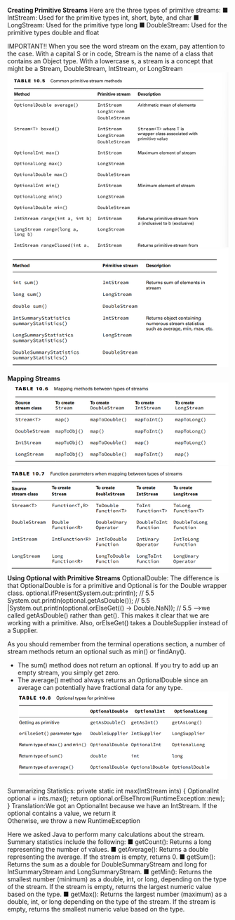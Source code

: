 **Creating Primitive Streams**
Here are the three types of primitive streams:
■ IntStream: Used for the primitive types int, short, byte, and char
■ LongStream: Used for the primitive type long
■ DoubleStream: Used for the primitive types double and float

IMPORTANT!! When you see the word stream on the exam, pay attention to the case.
With a capital S or in code, Stream is the name of a class that contains an
Object type. With a lowercase s, a stream is a concept that might be a
Stream, DoubleStream, IntStream, or LongStream
![img_9.png](img_9.png) ![img_10.png](img_10.png)

**Mapping Streams**![img_11.png](img_11.png) ![img_12.png](img_12.png)
**Using Optional with Primitive Streams**
OptionalDouble: The difference is that OptionalDouble is for a primitive and Optional<Double>
is for the Double wrapper class.
optional.ifPresent(System.out::println); // 5.5
System.out.println(optional.getAsDouble()); // 5.5
|System.out.println(optional.orElseGet(() -> Double.NaN)); // 5.5
-->we called getAsDouble() rather than get(). This makes it clear that we are working with a primitive.
Also, orElseGet() takes a DoubleSupplier instead of a Supplier. 

As you should remember from the terminal operations section,
a number of stream methods return an optional such as min() or findAny().

- The sum() method does not return an optional. If you try to add up an empty stream, you simply get zero. 
- The average() method always returns an OptionalDouble since an average can potentially have fractional data for any type.
![img_13.png](img_13.png)

Summarizing Statistics:
private static int max(IntStream ints) {
OptionalInt optional = ints.max();
return optional.orElseThrow(RuntimeException::new);
}
Translation:We got an OptionalInt because we have an IntStream. If the optional contains a value, we return it  
Otherwise, we throw a new RuntimeException

Here we asked Java to perform many calculations about the stream. Summary statistics
include the following:
■ getCount(): Returns a long representing the number of values.
■ getAverage(): Returns a double representing the average. If the stream is empty, returns 0.
■ getSum(): Returns the sum as a double for DoubleSummaryStream and long for
IntSummaryStream and LongSummaryStream.
■ getMin(): Returns the smallest number (minimum) as a double, int, or long, depending on
the type of the stream. If the stream is empty, returns the largest numeric value based
on the type.
■ getMax(): Returns the largest number (maximum) as a double, int, or long depending on the type of the stream. 
If the stream is empty, returns the smallest numeric value
based on the type.